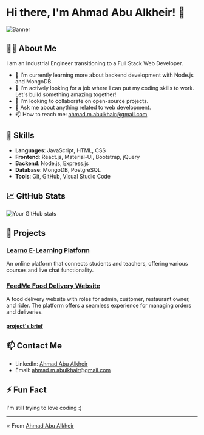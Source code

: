 # Hi there, I'm Ahmad Abu Alkheir! 👋

![Banner](https://miro.medium.com/v2/resize:fit:1400/1*GNFNf_V7rj_C2YUCeZNzsw.jpeg)

## 👨‍💻 About Me

I am an Industrial Engineer transitioning to a Full Stack Web Developer.

- 🌱 I’m currently learning more about backend development with Node.js and MongoDB.
- 🎯 I’m actively looking for a job where I can put my coding skills to work. Let's build something amazing together!
- 👯 I’m looking to collaborate on open-source projects.
- 💬 Ask me about anything related to web development.
- 📫 How to reach me: ahmad.m.abulkhair@gmail.com

## 🚀 Skills

- **Languages**: JavaScript, HTML, CSS
- **Frontend**: React.js, Material-UI, Bootstrap, jQuery
- **Backend**: Node.js, Express.js
- **Database**: MongoDB, PostgreSQL
- **Tools**: Git, GitHub, Visual Studio Code

## 📈 GitHub Stats

![Your GitHub stats](https://github-readme-stats.vercel.app/api?username=AhmadAbulkhairr&show_icons=true&hide_border=true)

## 📂 Projects

### [Learno E-Learning Platform](https://github.com/AhmadAbulkhairr/Project4-E-learning)
An online platform that connects students and teachers, offering various courses and live chat functionality.

### [FeedMe Food Delivery Website](https://github.com/AlphaTeamMeraki/MERAKI_Academy_Project_5-)
A food delivery website with roles for admin, customer, restaurant owner, and rider. The platform offers a seamless experience for managing orders and deliveries.
#### [project's brief](https://youtu.be/MU9UZHQAinQ?si=UrWvalNrXOTtMbka)


## 📫 Contact Me

- LinkedIn: [Ahmad Abu Alkheir](https://www.linkedin.com/in/aabualkhair/)
- Email: [ahmad.m.abulkhair@gmail.com](mailto:ahmad.m.abulkhair@gmail.com)

## ⚡ Fun Fact

I'm still trying to love coding :)

---

⭐️ From [Ahmad Abu Alkheir](https://github.com/AhmadAbulkhairr)
